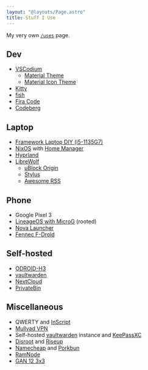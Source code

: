 ```yaml
---
layout: "@layouts/Page.astro"
title: Stuff I Use
---
```


My very own [`/uses`](https://uses.tech/) page.

## Dev

-   [VSCodium](https://vscodium.com/)
    -   [Material Theme](https://marketplace.visualstudio.com/items?itemName=equinusocio.vsc-community-material-theme)
    -   [Material Icon Theme](https://marketplace.visualstudio.com/items?itemName=PKief.material-icon-theme)
-   [Kitty](https://sw.kovidgoyal.net/kitty/)
-   [fish](https://fishshell.com/)
-   [Fira Code](https://github.com/tonsky/FiraCode)
-   [Codeberg](https://codeberg.org/)

## Laptop

-   [Framework Laptop DIY (i5-1135G7)](https://frame.work)
-   [NixOS](https://nixos.org/) with [Home Manager](https://nix-community.github.io/home-manager/)
-   [Hyprland](https://hyprland.org/)
-   [LibreWolf](https://librewolf-community.gitlab.io/)
    -   [uBlock Origin](https://github.com/gorhill/uBlock/)
    -   [Stylus](https://add0n.com/stylus.html)
    -   [Awesome RSS](https://github.com/shgysk8zer0/awesome-rss)

## Phone

-   Google Pixel 3
-   [LineageOS with MicroG](https://lineage.microg.org/) (rooted)
-   [Nova Launcher](https://novalauncher.com/)
-   [Fennec F-Droid](https://f-droid.org/packages/org.mozilla.fennec_fdroid/)

## Self-hosted

-   [ODROID-H3](https://www.hardkernel.com/shop/odroid-h3/)
-   [vaultwarden](https://github.com/dani-garcia/vaultwarden)
-   [NextCloud](https://nextcloud.com/)
-   [PrivateBin](https://privatebin.info/)

## Miscellaneous

-   QWERTY and [InScript](https://en.wikipedia.org/wiki/InScript_keyboard)
-   [Mullvad VPN](https://mullvad.net/)
-   Self-hosted [vaultwarden](https://github.com/dani-garcia/vaultwarden) instance and [KeePassXC](https://keepassxc.org/)
-   [Disroot](https://disroot.org/) and [Riseup](https://riseup.net/)
-   [Namecheap](https://www.namecheap.com/) and [Porkbun](https://porkbun.com)
-   [RamNode](https://ramnode.com/)
-   [GAN 12 3x3](https://www.gancube.com/products/gan12-maglev-3x3-magnetic-speed-cube)
